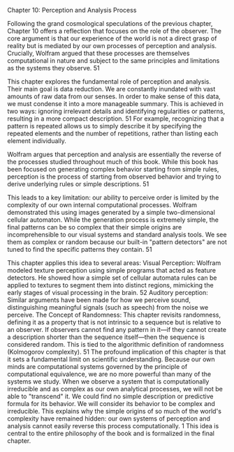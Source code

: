 Chapter 10: Perception and Analysis Process

Following the grand cosmological speculations of the previous chapter, Chapter 10 offers a reflection that focuses on the role of the observer. The core argument is that our experience of the world is not a direct grasp of reality but is mediated by our own processes of perception and analysis. Crucially, Wolfram argued that these processes are themselves computational in nature and subject to the same principles and limitations as the systems they observe. 51

This chapter explores the fundamental role of perception and analysis. Their main goal is data reduction. We are constantly inundated with vast amounts of raw data from our senses. In order to make sense of this data, we must condense it into a more manageable summary. This is achieved in two ways: ignoring irrelevant details and identifying regularities or patterns, resulting in a more compact description. 51 For example, recognizing that a pattern is repeated allows us to simply describe it by specifying the repeated elements and the number of repetitions, rather than listing each element individually.

Wolfram argues that perception and analysis are essentially the reverse of the processes studied throughout much of this book. While this book has been focused on generating complex behavior starting from simple rules, perception is the process of starting from observed behavior and trying to derive underlying rules or simple descriptions. 51

This leads to a key limitation: our ability to perceive order is limited by the complexity of our own internal computational processes. Wolfram demonstrated this using images generated by a simple two-dimensional cellular automaton. While the generation process is extremely simple, the final patterns can be so complex that their simple origins are incomprehensible to our visual systems and standard analysis tools. We see them as complex or random because our built-in "pattern detectors" are not tuned to find the specific patterns they contain. 51

This chapter applies this idea to several areas:
Visual Perception: Wolfram modeled texture perception using simple programs that acted as feature detectors. He showed how a simple set of cellular automata rules can be applied to textures to segment them into distinct regions, mimicking the early stages of visual processing in the brain. 52
Auditory perception: Similar arguments have been made for how we perceive sound, distinguishing meaningful signals (such as speech) from the noise we perceive.
The Concept of Randomness: This chapter revisits randomness, defining it as a property that is not intrinsic to a sequence but is relative to an observer. If observers cannot find any pattern in it—if they cannot create a description shorter than the sequence itself—then the sequence is considered random. This is tied to the algorithmic definition of randomness (Kolmogorov complexity). 51
The profound implication of this chapter is that it sets a fundamental limit on scientific understanding. Because our own minds are computational systems governed by the principle of computational equivalence, we are no more powerful than many of the systems we study. When we observe a system that is computationally irreducible and as complex as our own analytical processes, we will not be able to "transcend" it. We could find no simple description or predictive formula for its behavior. We will consider its behavior to be complex and irreducible. This explains why the simple origins of so much of the world's complexity have remained hidden: our own systems of perception and analysis cannot easily reverse this process computationally. 1 This idea is central to the entire philosophy of the book and is formalized in the final chapter.